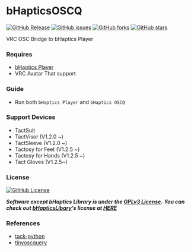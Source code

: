 # bHapticsOSCQ
[![GitHub Release](https://img.shields.io/github/v/release/kiwon0319/bHapticsOSCQ?style=flat)](https://github.com/kiwon0319/bHapticsOSCQ/releases)
[![GitHub issues](https://img.shields.io/github/issues/kiwon0319/bHapticsOSCQ?style=flat)](https://github.com/kiwon0319/bHapticsOSCQ/issues)
[![GitHub forks](https://img.shields.io/github/forks/kiwon0319/bHapticsOSCQ?style=flat)](https://github.com/kiwon0319/bHapticsOSCQ/network) 
[![GitHub stars](https://img.shields.io/github/stars/kiwon0319/bHapticsOSCQ?style=flat)](https://github.com/kiwon0319/bHapticsOSCQ/stargazers)


VRC OSC Bridge to bHaptics Player

### Requires
* [bHaptics Player](https://github.com/kiwon0319/bHapticsOSCQ)
* VRC Avatar That support

### Guide
* Run both `bHaptics Player` and `bHaptics OSCQ`

### Support Devices
* TactSuit
* TactVisor (V1.2.0 ~)
* TactSleeve (V1.2.0 ~)
* Tactosy for Feet (V1.2.5 ~)
* Tactosy for Hands (V1.2.5 ~)
* Tact Gloves (V1.2.5~)

### License
[![GitHub License](https://img.shields.io/github/license/kiwon0319/bhapticsOSCQ)](https://github.com/kiwon0319/bHapticsOSCQ/blob/master/LICENSE)

_**Software except bHaptics Library is under the [_GPLv3 License_](https://opensource.org/license/gpl-3-0).**_
_**You can check out [bHapticsLibary](https://github.com/kiwon0319/bHapticsOSCQ/tree/master/bhaptics)'s license at [HERE](https://github.com/kiwon0319/bHapticsOSCQ/blob/master/bhaptics/LICENSE)**_ 

### References
* [tack-python](https://github.com/bhaptics/tact-python)
* [tinyoscquery](https://github.com/cyberkitsune/tinyoscquery)
